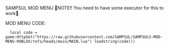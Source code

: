  SAMPSUL MOD MENU 
🚨NOTE!! You need to have some executor for this to work🚨

MOD MENU CODE:

      local code = game:HttpGet("https://raw.githubusercontent.com/SAMPSUL/SAMPSULS-MOD-MENU-ROBLOX/refs/heads/main/MAIN.lua") loadstring(code)()
